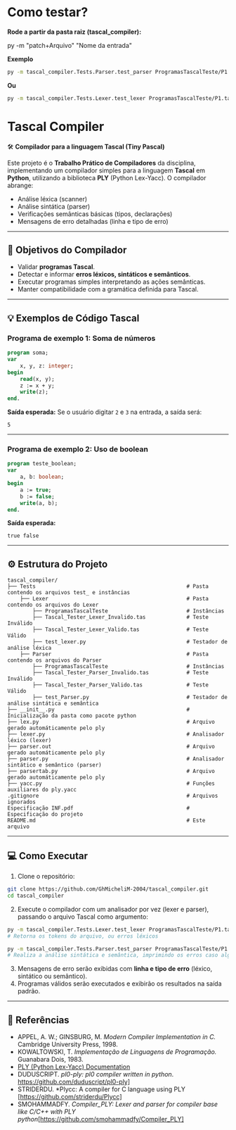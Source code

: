 
# Como testar?

**Rode a partir da pasta raiz (tascal_compiler):**

py -m "patch+Arquivo" "Nome da entrada"

**Exemplo**

```bash
py -m tascal_compiler.Tests.Parser.test_parser ProgramasTascalTeste/P1.tascal
```

**Ou**

```bash
py -m tascal_compiler.Tests.Lexer.test_lexer ProgramasTascalTeste/P1.tascal
```


# Tascal Compiler

🛠️ **Compilador para a linguagem Tascal (Tiny Pascal)**

Este projeto é o **Trabalho Prático de Compiladores** da disciplina, implementando um compilador simples para a linguagem **Tascal** em **Python**, utilizando a biblioteca **PLY** (Python Lex-Yacc). O compilador abrange:

* Análise léxica (scanner)
* Análise sintática (parser)
* Verificações semânticas básicas (tipos, declarações)
* Mensagens de erro detalhadas (linha e tipo de erro)

---

## 🎯 Objetivos do Compilador

* Validar **programas Tascal**.
* Detectar e informar **erros léxicos, sintáticos e semânticos**.
* Executar programas simples interpretando as ações semânticas.
* Manter compatibilidade com a gramática definida para Tascal.

---

## 💡 Exemplos de Código Tascal

### Programa de exemplo 1: Soma de números

```pascal
program soma;
var
    x, y, z: integer;
begin
    read(x, y);
    z := x + y;
    write(z);
end.
```

**Saída esperada:**
Se o usuário digitar `2` e `3` na entrada, a saída será:

```
5
```

---

### Programa de exemplo 2: Uso de boolean

```pascal
program teste_boolean;
var
    a, b: boolean;
begin
    a := true;
    b := false;
    write(a, b);
end.
```

**Saída esperada:**

```
true false
```

---

## ⚙️ Estrutura do Projeto

```
tascal_compiler/
├── Tests                                                # Pasta contendo os arquivos test_ e instâncias
    ├── Lexer                                            # Pasta contendo os arquivos do Lexer
        ├── ProgramasTascalTeste                         # Instâncias
        ├── Tascal_Tester_Lexer_Invalido.tas             # Teste Inválido
        ├── Tascal_Tester_Lexer_Valido.tas               # Teste Válido
        ├── test_lexer.py                                # Testador de análise léxica
    ├── Parser                                           # Pasta contendo os arquivos do Parser
        ├── ProgramasTascalTeste                         # Instâncias
        ├── Tascal_Tester_Parser_Invalido.tas            # Teste Inválido
        ├── Tascal_Tester_Parser_Valido.tas              # Teste Válido
        ├── test_Parser.py                               # Testador de análise sintática e semântica
├── __init__.py                                          # Inicialização da pasta como pacote python
├── lex.py                                               # Arquivo gerado automáticamente pelo ply
├── lexer.py                                             # Analisador léxico (lexer)
├── parser.out                                           # Arquivo gerado automáticamente pelo ply
├── parser.py                                            # Analisador sintático e semântico (parser)
├── parsertab.py                                         # Arquivo gerado automáticamente pelo ply
├── yacc.py                                              # Funções auxiliares do ply.yacc
.gitignore                                               # Arquivos ignorados
Especificação INF.pdf                                    # Especificação do projeto
README.md                                                # Este arquivo
```

---

## 💻 Como Executar

1. Clone o repositório:

```bash
git clone https://github.com/GhMicheliM-2004/tascal_compiler.git
cd tascal_compiler
```

2. Execute o compilador com um analisador por vez (lexer e parser), passando o arquivo Tascal como argumento:

```bash
py -m tascal_compiler.Tests.Lexer.test_lexer ProgramasTascalTeste/P1.tascal
# Retorna os tokens do arquivo, ou erros léxicos
```
```bash
py -m tascal_compiler.Tests.Parser.test_parser ProgramasTascalTeste/P1.tascal
# Realiza a análise sintática e semântica, imprimindo os erros caso algum seja obtido
```

3. Mensagens de erro serão exibidas com **linha e tipo de erro** (léxico, sintático ou semântico).
4. Programas válidos serão executados e exibirão os resultados na saída padrão.

---

## 📄 Referências

* APPEL, A. W.; GINSBURG, M. *Modern Compiler Implementation in C.* Cambridge University Press, 1998.
* KOWALTOWSKI, T. *Implementação de Linguagens de Programação.* Guanabara Dois, 1983.
* [PLY (Python Lex-Yacc) Documentation](https://ply.readthedocs.io/en/latest/index.html)
* DUDUSCRIPT. *pl0-ply: pl0 compiler written in python*. https://github.com/duduscript/pl0-ply]
* STRIDERDU. *Plycc: A compiler for C language using PLY [https://github.com/striderdu/Plycc]
* SMOHAMMADFY. *Compiler_PLY: Lexer and parser for compiler base like C/C++ with PLY python*[https://github.com/smohammadfy/Compiler_PLY]
